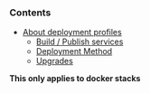 <!-- post: -->


### Contents

*   [About deployment profiles](#about)
    *   [Build / Publish services](#build)
    *   [Deployment Method](#deployment-method)
    *   [Upgrades](#upgrades)
            

	







**This only applies to docker stacks**




